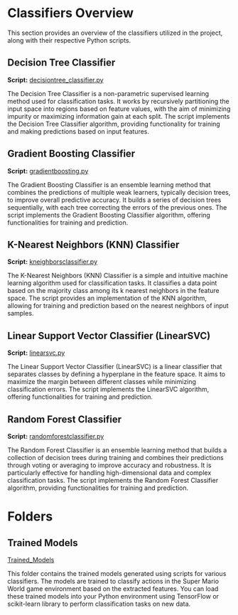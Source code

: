 # Classifiers Overview

This section provides an overview of the classifiers utilized in the project, along with their respective Python scripts.

## Decision Tree Classifier

**Script:** [decisiontree_classifier.py](https://github.com/sankalp-s/MSC_Thesis/blob/main/Classifiers/DecisionTree/decisiontree_classifier.py)

The Decision Tree Classifier is a non-parametric supervised learning method used for classification tasks. It works by recursively partitioning the input space into regions based on feature values, with the aim of minimizing impurity or maximizing information gain at each split. The script implements the Decision Tree Classifier algorithm, providing functionality for training and making predictions based on input features.

## Gradient Boosting Classifier

**Script:** [gradientboosting.py](https://github.com/sankalp-s/MSC_Thesis/blob/main/Classifiers/GradienBoosting/gradientboosting.py)

The Gradient Boosting Classifier is an ensemble learning method that combines the predictions of multiple weak learners, typically decision trees, to improve overall predictive accuracy. It builds a series of decision trees sequentially, with each tree correcting the errors of the previous ones. The script implements the Gradient Boosting Classifier algorithm, offering functionalities for training and prediction.

## K-Nearest Neighbors (KNN) Classifier

**Script:** [kneighborsclassifier.py](https://github.com/sankalp-s/MSC_Thesis/blob/main/Classifiers/KNeighborsClassifier/kneighborsclassifier.py)

The K-Nearest Neighbors (KNN) Classifier is a simple and intuitive machine learning algorithm used for classification tasks. It classifies a data point based on the majority class among its k nearest neighbors in the feature space. The script provides an implementation of the KNN algorithm, allowing for training and prediction based on the nearest neighbors of input samples.

## Linear Support Vector Classifier (LinearSVC)

**Script:** [linearsvc.py](https://github.com/sankalp-s/MSC_Thesis/blob/main/Classifiers/LinearSVC/linearsvc.py)

The Linear Support Vector Classifier (LinearSVC) is a linear classifier that separates classes by defining a hyperplane in the feature space. It aims to maximize the margin between different classes while minimizing classification errors. The script implements the LinearSVC algorithm, offering functionalities for training and prediction.

## Random Forest Classifier

**Script:** [randomforestclassifier.py](https://github.com/sankalp-s/MSC_Thesis/blob/main/Classifiers/Random_Forest/randomforestclassifier.py)

The Random Forest Classifier is an ensemble learning method that builds a collection of decision trees during training and combines their predictions through voting or averaging to improve accuracy and robustness. It is particularly effective for handling high-dimensional data and complex classification tasks. The script implements the Random Forest Classifier algorithm, providing functionalities for training and prediction.

# Folders

## Trained Models

[Trained_Models](https://github.com/sankalp-s/MSC_Thesis/tree/main/Classifiers/Trained_Models)

This folder contains the trained models generated using scripts for various classifiers. The models are trained to classify actions in the Super Mario World game environment based on the extracted features.
You can load these trained models into your Python environment using TensorFlow or scikit-learn library to perform classification tasks on new data.



